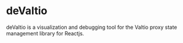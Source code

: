 # deValtio
deValtio is a visualization and debugging tool for the Valtio proxy state management library for Reactjs.

